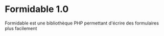 Formidable 1.0
=======

Formidable est une bibliothèque PHP permettant d'écrire des formulaires plus
facilement

